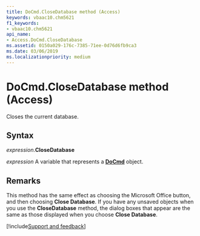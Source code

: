 ```yaml
---
title: DoCmd.CloseDatabase method (Access)
keywords: vbaac10.chm5621
f1_keywords:
- vbaac10.chm5621
api_name:
- Access.DoCmd.CloseDatabase
ms.assetid: 0150a029-176c-7385-71ee-0d76d6fb9ca3
ms.date: 03/06/2019
ms.localizationpriority: medium
---
```



# DoCmd.CloseDatabase method (Access)

Closes the current database.


## Syntax

_expression_.**CloseDatabase**

_expression_ A variable that represents a **[DoCmd](Access.DoCmd.md)** object.


## Remarks

This method has the same effect as choosing the Microsoft Office button, and then choosing **Close Database**. If you have any unsaved objects when you use the **CloseDatabase** method, the dialog boxes that appear are the same as those displayed when you choose **Close Database**. 




[!include[Support and feedback](~/includes/feedback-boilerplate.md)]
